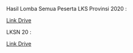Hasil Lomba Semua Peserta LKS Provinsi 2020 : 

[Link Drive](https://drive.google.com/drive/folders/17I5wA9RbNTZdctEI4uS61CkOr8BqgyKs?usp=sharing)


LKSN 20 :

[Link Drive](https://drive.google.com/drive/folders/1J8QldLvK4Pa3PPwl5ecK0vFZcItC-wZM?usp=sharing)
